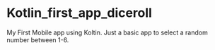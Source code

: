 # Kotlin_first_app_diceroll
My First Mobile app using Koltin.
Just a basic app to select a random number between 1-6.
